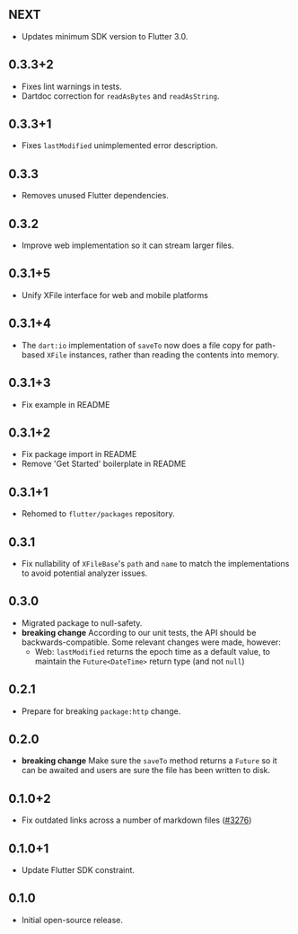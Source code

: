 ## NEXT

* Updates minimum SDK version to Flutter 3.0.

## 0.3.3+2

* Fixes lint warnings in tests.
* Dartdoc correction for `readAsBytes` and `readAsString`.

## 0.3.3+1

* Fixes `lastModified` unimplemented error description.

## 0.3.3

* Removes unused Flutter dependencies.

## 0.3.2

* Improve web implementation so it can stream larger files.

## 0.3.1+5

* Unify XFile interface for web and mobile platforms

## 0.3.1+4

* The `dart:io` implementation of `saveTo` now does a file copy for path-based
  `XFile` instances, rather than reading the contents into memory.

## 0.3.1+3

* Fix example in README

## 0.3.1+2

* Fix package import in README
* Remove 'Get Started' boilerplate in README

## 0.3.1+1

* Rehomed to `flutter/packages` repository.

## 0.3.1

* Fix nullability of `XFileBase`'s `path` and `name` to match the
  implementations to avoid potential analyzer issues.

## 0.3.0

* Migrated package to null-safety.
* **breaking change** According to our unit tests, the API should be backwards-compatible. Some relevant changes were made, however:
  * Web: `lastModified` returns the epoch time as a default value, to maintain the `Future<DateTime>` return type (and not `null`)

## 0.2.1

* Prepare for breaking `package:http` change.

## 0.2.0

* **breaking change** Make sure the `saveTo` method returns a `Future` so it can be awaited and users are sure the file has been written to disk.

## 0.1.0+2

* Fix outdated links across a number of markdown files ([#3276](https://github.com/flutter/plugins/pull/3276))

## 0.1.0+1

* Update Flutter SDK constraint.

## 0.1.0

* Initial open-source release.
